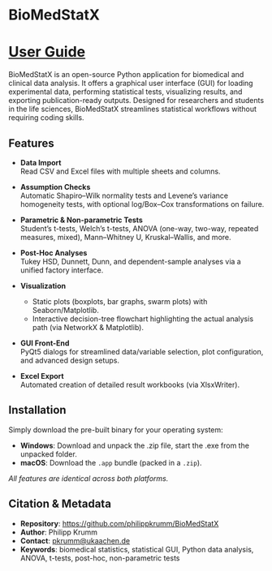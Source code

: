 # BioMedStatX
# [User Guide](HowTo.md)

BioMedStatX is an open-source Python application for biomedical and clinical data analysis. It offers a graphical user interface (GUI) for loading experimental data, performing statistical tests, visualizing results, and exporting publication-ready outputs.
Designed for researchers and students in the life sciences, BioMedStatX streamlines statistical workflows without requiring coding skills.

## **Features**

- **Data Import**  
  Read CSV and Excel files with multiple sheets and columns.

- **Assumption Checks**  
  Automatic Shapiro–Wilk normality tests and Levene’s variance homogeneity tests, with optional log/Box–Cox transformations on failure.

- **Parametric & Non-parametric Tests**  
  Student’s t-tests, Welch’s t-tests, ANOVA (one-way, two-way, repeated measures, mixed), Mann–Whitney U, Kruskal–Wallis, and more.

- **Post-Hoc Analyses**  
  Tukey HSD, Dunnett, Dunn, and dependent-sample analyses via a unified factory interface.

- **Visualization**  
  - Static plots (boxplots, bar graphs, swarm plots) with Seaborn/Matplotlib.  
  - Interactive decision-tree flowchart highlighting the actual analysis path (via NetworkX & Matplotlib).

- **GUI Front-End**  
  PyQt5 dialogs for streamlined data/variable selection, plot configuration, and advanced design setups.

- **Excel Export**  
  Automated creation of detailed result workbooks (via XlsxWriter).

## **Installation**

Simply download the pre-built binary for your operating system:

- **Windows**: Download and unpack the .zip file, start the .exe from the unpacked folder. 
- **macOS**: Download the `.app` bundle (packed in a `.zip`).

_All features are identical across both platforms._  

## **Citation & Metadata**

- **Repository**: https://github.com/philippkrumm/BioMedStatX
- **Author**: Philipp Krumm
- **Contact**: pkrumm@ukaachen.de
- **Keywords**: biomedical statistics, statistical GUI, Python data analysis, ANOVA, t-tests, post-hoc, non-parametric tests
